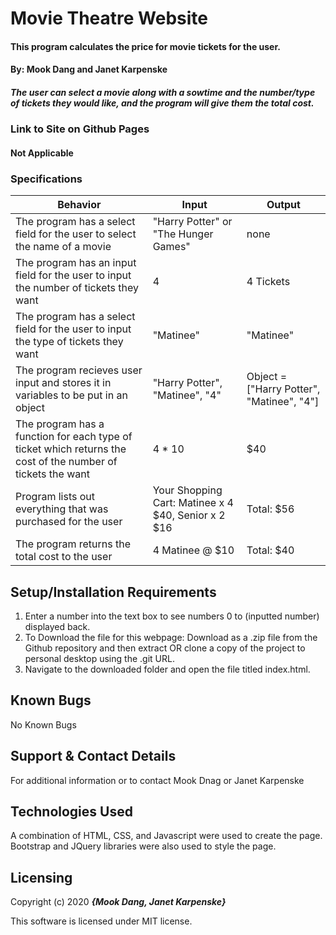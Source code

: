 # Movie Theatre Website

#### This program calculates the price for movie tickets for the user.

#### By: Mook Dang and Janet Karpenske

##### The user can select a movie along with a sowtime and the number/type of tickets they would like, and the program will give them the total cost.

### Link to Site on Github Pages
#### Not Applicable

### Specifications

| Behavior | Input | Output |
|----------|-------|--------|
| The program has a select field for the user to select the name of a movie | "Harry Potter" or "The Hunger Games" | none |
| The program has an input field for the user to input the number of tickets they want | 4 | 4 Tickets |
| The program has a select field for the user to input the type of tickets they want | "Matinee" | "Matinee" |
| The program recieves user input and stores it in variables to be put in an object | "Harry Potter", "Matinee", "4" | Object = ["Harry Potter", "Matinee", "4"] |
| The program has a function for each type of ticket which returns the cost of the number of tickets the want | 4 * 10 | $40 |
| Program lists out everything that was purchased for the user | Your Shopping Cart: Matinee x 4 $40, Senior x 2 $16 | Total: $56 |
| The program returns the total cost to the user | 4 Matinee @ $10 | Total: $40 |


## Setup/Installation Requirements

1. Enter a number into the text box to see numbers 0 to (inputted number) displayed back.
2. To Download the file for this webpage: Download as a .zip file from the Github repository and then extract OR clone a copy of the project to personal desktop using the .git URL.
3. Navigate to the downloaded folder and open the file titled index.html.

## Known Bugs
No Known Bugs

## Support & Contact Details
For additional information or to contact Mook Dnag or Janet Karpenske

## Technologies Used
A combination of HTML, CSS, and Javascript were used to create the page. Bootstrap and JQuery libraries were also used to style the page.

## Licensing
Copyright (c) 2020 **_{Mook Dang, Janet Karpenske}_**

This software is licensed under MIT license.